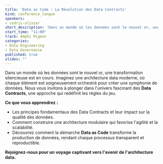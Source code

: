 ```yaml
---
title: 'Data as Code : La Révolution des Data Contracts'
kind: conference_longue
speakers:
- cedric-olivier
short_description: 'Dans un monde où les données sont le nouvel or, une transformation silencieuse est en cours.'
start_time: "11:00"
track: Amphi Migeon
categories:
- Data Engineering
- Data Governance
published: true
slides: ""
---
```


Dans un monde où les données sont le nouvel or, une transformation silencieuse est en cours. Imaginez une architecture data moderne, où chaque élément est soigneusement orchestré pour créer une symphonie de données. Nous vous invitons à plonger dans l'univers fascinant des **Data Contracts**, une approche qui redéfinit les règles du jeu.

**Ce que vous apprendrez :**

* Les principes fondamentaux des Data Contracts et leur impact sur la qualité des données.
* Comment construire une architecture modulaire qui favorise l'agilité et la scalabilité.
* Découvrez comment la démarche **Data as Code** transforme la production de données, rendant chaque processus transparent et reproductible.

**Rejoignez-nous pour un voyage captivant vers l'avenir de l'architecture data.**
